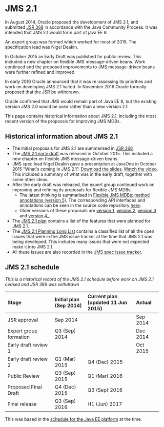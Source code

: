 # JMS 2.1

In August 2014, Oracle proposed the development of JMS 2.1, and submitted [JSR 368](https://jcp.org/en/jsr/detail?id=368) in accordance with the Java Community Process. It was intended that JMS 2.1 would form part of java EE 8.

An expert group was formed which worked for most of 2015. The specification lead was Nigel Deakin. 

In October 2015 an Early Draft was published for public review. This included a new chapter on flexible JMS message-driven beans. Work continued and the proposed improvements to JMS message-driven beans were further refined and improved. 

In early 2016 Oracle announced that it was re-assessing its priorities and work on developing JMS 2.1 halted. In November 2016 Oracle formally proposed that the JSR be withdrawn. 

Oracle confirmed that JMS would remain part of Java EE 8, but the existing version JMS 2.0 would be used rather than a new version 2.1. 

This page contains historical information about JMS 2.1, including the most recent version of the proposals for improving JMS MDBs. 

## Historical information about JMS 2.1 

* The initial proposals for JMS 2.1 are summarised in [JSR 368](https://jcp.org/en/jsr/detail?id=368)
* The [JMS 2.1 early draft](https://jcp.org/aboutJava/communityprocess/edr/jsr368/index.html) was released in October 2015. This included a new chapter on flexible JMS message-driven beans.
* JMS spec lead Nigel Deakin gave a presentation at JavaOne in October 2015 "What's coming in JMS 2.1". [Download the slides](/jms-spec/downloads/JMS%202.1/CON3942_WhatsNewInJMS21.pdf). [Watch the video](https://youtu.be/6exFuFJhfcA?t=27336). This included a summary of what was in the early draft, together with some other ideas.
* After the early draft was released, the expert group continued work on improving and refining its proposals for flexible JMS MDBs. 
  * The latest thinking is summarised in [Flexible JMS MDBs: method annotations (version 5)](/jms-spec/pages/JMSListener5). The corresponding API interfaces and annotations can be seen in the source code repository [here](https://github.com/javaee/jms-spec/tree/master/jms2.1/src/main/java/javax/jms). 
  * Older versions of these proposals are [version 1](/jms-spec/pages/JMSListener), [version 2](/jms-spec/pages/JMSListener2), [version 3](/jms-spec/pages/JMSListener3) and [version 4](/jms-spec/pages/JMSListener4)_.
* The [JMS 2.1 plan](/jms-spec/pages/JMS21Plan) contains a list of the features that were planned for JMS 2.1. 
* The [JMS 2.1 Planning Long List](/jms-spec/pages/JMS21LongList) contains a classified list of all the open issues that were in the JMS issue tracker at the time that JMS 2.1 was being developed. This includes many issues that were not expected make it into JMS 2.1.
* All these issues are also recorded in the [JMS spec issue tracker](https://github.com/javaee/jms-spec/issues).

##  JMS 2.1 schedule

_This is a historical record of the JMS 2.1 schedule before work on JMS 2.1 ceased and JSR 386 was withdrawn_

Stage | Initial plan<br/>(Sep 2014) | Current plan<br/> (updated  11 Jun 2015) | Actual
:--- | :--- | :--- | :---
JSR approval | Sep 2014 |   | Sep 2014
Expert group formation | Q3 (Sep) 2014 |   | Dec 2014
Early draft review 1 |  |  |  Oct 2015
Early draft review 2 | Q1 (Mar) 2015 | Q4 (Dec) 2015 |  
Public Review | Q3 (Sep) 2015 | Q1 (Mar) 2016 | 
Proposed Final Draft | Q4 (Dec) 2015 | Q3 (Sep) 2016 |  
Final release | Q3 (Sep) 2016 | H1 (Jun) 2017 |  

This was based in the [schedule for the Java EE platform](https://www.jcp.org/en/jsr/detail?id=366) at the time.
